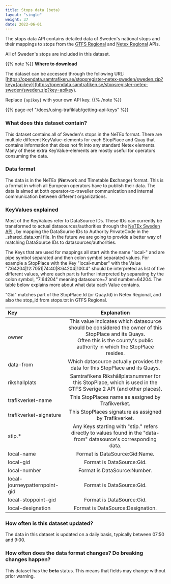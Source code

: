 ```yaml
---
title: Stops data (beta)
layout: "single"
weight: 37
date: 2022-06-01
---
```


The stops data API contains detailed data of Sweden's national stops and their mappings to stops from the [GTFS Regional](/api/trafiklab-apis/gtfs-regional/)
and [Netex Regional](/api/trafiklab-apis/netex-regional/) APIs.

All of Sweden's stops are included in this dataset.

{{% note %}}
**Where to download**

The dataset can be accessed through the following URL:
[https://opendata.samtrafiken.se/stopsregister-netex-sweden/sweden.zip?key={apikey}](https://opendata.samtrafiken.se/stopsregister-netex-sweden/sweden.zip?key=apikey).

Replace `{apikey}` with your own API key.
{{% /note %}}

{{% page-ref "/docs/using-trafiklab/getting-api-keys" %}}

### What does this dataset contain?

This dataset contains all of Sweden's stops in the NeTEx format. There are multiple different KeyValue-elements for each StopPlace and Quay that
contains information that does not fit into any standard Netex elements. Many of these extra KeyValue-elements are mostly useful for operators consuming the data.

### Data format

The data is in the NeTEx (**Ne**twork and **T**imetable **Ex**change) format. This is a format in which all European
operators have to publish their data. The data is aimed at both operator-to-traveller communication and internal
communication between different organizations.

### KeyValues explained

Most of the KeyValues refer to DataSource IDs. These IDs can currently be transformed to actual datasources/authorities through the [NeTEx Sweden API](/api/trafiklab-apis/netex-sweden/)
, by mapping the DataSource IDs to Authority.PrivateCode in the _shared_data.xml file. In the future we are going to provide a better way of matching DataSource IDs to datasources/authorities.  

The Keys that are used for mappings all start with the name "local-" and are pipe symbol separated and then colon symbol separated values.
For example a StopPlace with the Key "local-number" with the Value "7:64204|12:7051|74:40|8:64204|100:4" should be interpreted as list of five different values, 
where each part is further interpreted by separating by the colon symbol, "7:64204" meaning datasource=7 and number=64204. The table below explains more about what 
data each Value contains.

"Gid" matches part of the StopPlace.Id (or Quay.Id) in Netex Regional, and also the stop_id from stops.txt in GTFS Regional.

| Key                           |                                                                                      Explanation                                                                                      |
|:------------------------------|:-------------------------------------------------------------------------------------------------------------------------------------------------------------------------------------:|
| owner                         | This value indicates which datasource should be considered the owner of this StopPlace and its Quays.<br/>Often this is the county's public authority in which the StopPlace resides. |
| data-from                     |                                                     Which datasource actually provides the data for this StopPlace and its Quays.                                                     |
| rikshallplats                 |                                   Samtrafikens Rikshållplatsnummer for this StopPlace, which is used in the GTFS Sverige 2 API (and other places).                                    |
| trafikverket-name             |                                                                   This StopPlaces name as assigned by Trafikverket.                                                                   |
| trafikverket-signature        |                                                                This StopPlaces signature as assigned by Trafikverket.                                                                 |
| stip.*                        |                                  Any Keys starting with "stip." refers directly to values found in the "data-from" datasource's corresponding data.                                   |
| local-name                    |                                                                            Format is DataSource:Gid:Name.                                                                             |
| local-gid                     |                                                                               Format is DataSource:Gid.                                                                               |
| local-number                  |                                                                             Format is DataSource:Number.                                                                              |
| local-journeypatternpoint-gid |                                                                               Format is DataSource:Gid.                                                                               |
| local-stoppoint-gid           |                                                                               Format is DataSource:Gid.                                                                               |
| local-designation             |                                                                           Format is DataSource:Designation.                                                                           |

### How often is this dataset updated?

The data in this dataset is updated on a daily basis, typically between 07:50 and 9:00.

### How often does the data format changes? Do breaking changes happen?

This dataset has the **beta** status. This means that fields may change without prior warning.
